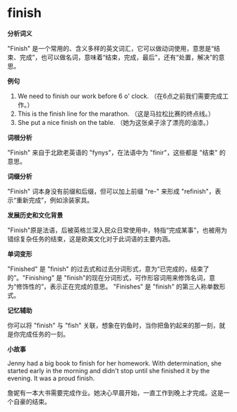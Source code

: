 # finish

**分析词义**

  

"Finish" 是一个常用的、含义多样的英文词汇，它可以做动词使用，意思是“结束、完成”，也可以做名词，意味着“结束，完成，最后”，还有“处置，解决”的意思。

  

**例句**

  

1.  We need to finish our work before 6 o' clock. （在6点之前我们需要完成工作。）
2.  This is the finish line for the marathon. （这是马拉松比赛的终点线。）
3.  She put a nice finish on the table. （她为这张桌子涂了漂亮的油漆。）

  

**词根分析**

  

"Finish" 来自于北欧老英语的 "fynys"，在法语中为 "finir"，这些都是 "结束" 的意思。

  

**词缀分析**

  

"Finish" 词本身没有前缀和后缀，但可以加上前缀 "re-" 来形成 "refinish"，表示“重新完成”，例如涂装家具。

  

**发展历史和文化背景**

  

"Finish"原是法语，后被英格兰深入民众日常使用中，特指“完成某事”，也被用为错综复杂任务的结束，这是欧美文化对于此词语的主要内涵。

  

**单词变形**

  

"Finished" 是 "finish" 的过去式和过去分词形式，意为“已完成的，结束了的”。"Finishing" 是 "finish"的现在分词形式，可作形容词用来修饰名词，意为“修饰性的”，表示正在完成的意思。 "Finishes" 是 "finish" 的第三人称单数形式。

  

**记忆辅助**

  

你可以将 "finish" 与 "fish" 关联，想象在钓鱼时，当你把鱼钓起来的那一刻，就是你完成任务的一刻。

  

**小故事**

  

Jenny had a big book to finish for her homework. With determination, she started early in the morning and didn't stop until she finished it by the evening. It was a proud finish.

  

詹妮有一本大书需要完成作业。她决心早晨开始，一直工作到晚上才完成。这是一个自豪的结束。
